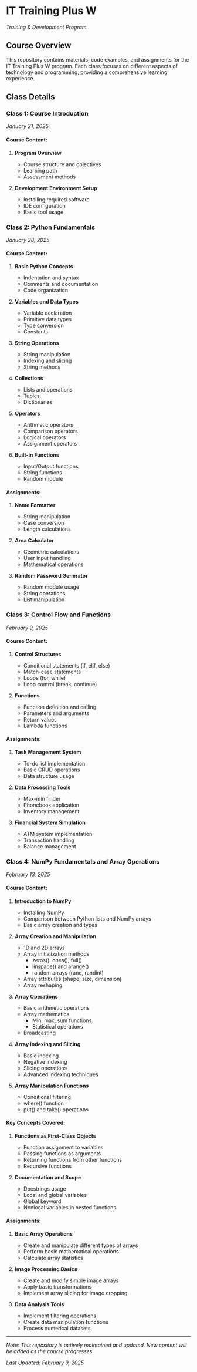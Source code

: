 # IT Training Plus W
*Training & Development Program*

## Course Overview
This repository contains materials, code examples, and assignments for the IT Training Plus W program. Each class focuses on different aspects of technology and programming, providing a comprehensive learning experience.

## Class Details

### Class 1: Course Introduction
*January 21, 2025*

#### Course Content:
1. **Program Overview**
   - Course structure and objectives
   - Learning path
   - Assessment methods

2. **Development Environment Setup**
   - Installing required software
   - IDE configuration
   - Basic tool usage

### Class 2: Python Fundamentals
*January 28, 2025*

#### Course Content:
1. **Basic Python Concepts**
   - Indentation and syntax
   - Comments and documentation
   - Code organization

2. **Variables and Data Types**
   - Variable declaration
   - Primitive data types
   - Type conversion
   - Constants

3. **String Operations**
   - String manipulation
   - Indexing and slicing
   - String methods

4. **Collections**
   - Lists and operations
   - Tuples
   - Dictionaries

5. **Operators**
   - Arithmetic operators
   - Comparison operators
   - Logical operators
   - Assignment operators

6. **Built-in Functions**
   - Input/Output functions
   - String functions
   - Random module

#### Assignments:
1. **Name Formatter**
   - String manipulation
   - Case conversion
   - Length calculations

2. **Area Calculator**
   - Geometric calculations
   - User input handling
   - Mathematical operations

3. **Random Password Generator**
   - Random module usage
   - String operations
   - List manipulation

### Class 3: Control Flow and Functions
*February 9, 2025*

#### Course Content:
1. **Control Structures**
   - Conditional statements (if, elif, else)
   - Match-case statements
   - Loops (for, while)
   - Loop control (break, continue)

2. **Functions**
   - Function definition and calling
   - Parameters and arguments
   - Return values
   - Lambda functions

#### Assignments:
1. **Task Management System**
   - To-do list implementation
   - Basic CRUD operations
   - Data structure usage

2. **Data Processing Tools**
   - Max-min finder
   - Phonebook application
   - Inventory management

3. **Financial System Simulation**
   - ATM system implementation
   - Transaction handling
   - Balance management




### Class 4: NumPy Fundamentals and Array Operations
*February 13, 2025*

#### Course Content:
1. **Introduction to NumPy**
   - Installing NumPy
   - Comparison between Python lists and NumPy arrays
   - Basic array creation and types

2. **Array Creation and Manipulation**
   - 1D and 2D arrays
   - Array initialization methods
     - zeros(), ones(), full()
     - linspace() and arange()
     - random arrays (rand, randint)
   - Array attributes (shape, size, dimension)
   - Array reshaping

3. **Array Operations**
   - Basic arithmetic operations
   - Array mathematics
     - Min, max, sum functions
     - Statistical operations
   - Broadcasting

4. **Array Indexing and Slicing**
   - Basic indexing
   - Negative indexing
   - Slicing operations
   - Advanced indexing techniques

5. **Array Manipulation Functions**
   - Conditional filtering
   - where() function
   - put() and take() operations

#### Key Concepts Covered:
1. **Functions as First-Class Objects**
   - Function assignment to variables
   - Passing functions as arguments
   - Returning functions from other functions
   - Recursive functions

2. **Documentation and Scope**
   - Docstrings usage
   - Local and global variables
   - Global keyword
   - Nonlocal variables in nested functions


#### Assignments:
1. **Basic Array Operations**
   - Create and manipulate different types of arrays
   - Perform basic mathematical operations
   - Calculate array statistics

2. **Image Processing Basics**
   - Create and modify simple image arrays
   - Apply basic transformations
   - Implement array slicing for image cropping

3. **Data Analysis Tools**
   - Implement filtering operations
   - Create data manipulation functions
   - Process numerical datasets



---

*Note: This repository is actively maintained and updated. New content will be added as the course progresses.*

*Last Updated: February 9, 2025*